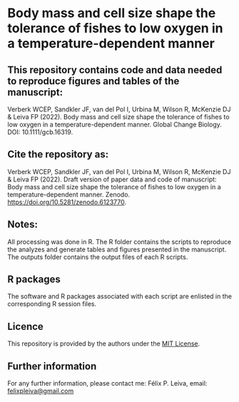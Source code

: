 # Body mass and cell size shape the tolerance of fishes to low oxygen in a temperature-dependent manner
 
## This repository contains code and data needed to reproduce figures and tables of the manuscript: 

Verberk WCEP, Sandkler JF, van del Pol I, Urbina M, Wilson R, McKenzie DJ & Leiva FP (2022). Body mass and cell size shape the tolerance of fishes to low oxygen in a temperature-dependent manner. Global Change Biology. DOI: 10.1111/gcb.16319.

## Cite the repository as:

Verberk WCEP, Sandkler JF, van del Pol I, Urbina M, Wilson R, McKenzie DJ & Leiva FP (2022). Draft version of paper data and code of manuscript: Body mass and cell size shape the tolerance of fishes to low oxygen in a temperature-dependent manner. Zenodo. https://doi.org/10.5281/zenodo.6123770.
 
## Notes:
All processing was done in R. The R folder contains the scripts to reproduce the analyzes and generate tables and figures presented in the manuscript. The outputs folder contains the output files of each R scripts.   

## R packages
The software and R packages associated with each script are enlisted in the corresponding R session files.

## Licence
This repository is provided by the authors under the [MIT License](https://opensource.org/licenses/MIT).

## Further information
For any further information, please contact me: Félix P. Leiva, email: felixpleiva@gmail.com
